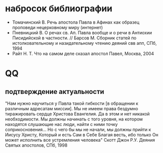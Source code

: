 # набросок библиографии
* Томачинский В. Речь апостола Павла в Афинах как образец проповеди нецерковному миру (интернет)
* Пневницкий В. О речах св. Ап. Павла вообще и о речи в Антиохии Писидийской в частности. // Барсов М. Сборник статей по истолковательному и назидательному чтению деяний свв апп, СПб, 1994
* Райт Н. Т. Что на самом деле сказал апостол Павел, Москва, 2004


# QQ
## подтверждение актуальности

"Нам нужно научиться у Павла такой гибкости [в обращении к различным адресатам миссии]. Мы не имеем права бездумно тиражировать сердце Христова Евангелия. Да в этом и нет никакой необходимости. Мы должны начинать с того уровня, на котором находятся слушающие нас люди, найти с ними точку соприкосновения... Но с чего бы мы не начали, мы должны прийти к Иисусу Христу, Который и есть Сам в Себе Благая весть, ибо только Он может исполнить все устремления человека"
Скотт Джон Р.У. Деяния Святых апостолов, СПб, 1998
